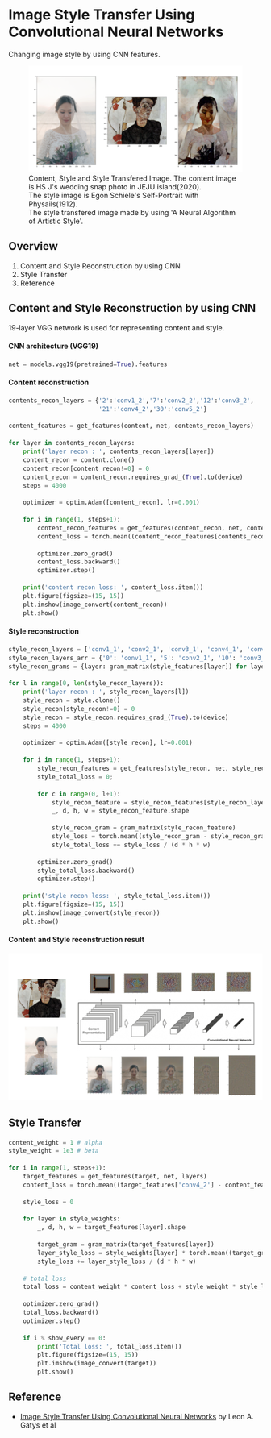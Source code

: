 [image1]: ./img/content_style_reconstruction.png "CSR"

# Image Style Transfer Using Convolutional Neural Networks

Changing image style by using CNN features.

<figure>
    <img src="./img/result2.png"/>
    <figcaption> Content, Style and Style Transfered Image. The content image is HS J's wedding snap photo in JEJU island(2020).<br/> The style image is Egon Schiele's Self-Portrait with Physails(1912).
    <br/> The style transfered image made by using 'A Neural Algorithm of Artistic Style'.</figcaption>
</figure>


## Overview

1. Content and Style Reconstruction by using CNN
2. Style Transfer
3. Reference

## Content and Style Reconstruction by using CNN

19-layer VGG network is used for representing content and style.

#### CNN architecture (VGG19)

```python
net = models.vgg19(pretrained=True).features
```

#### Content reconstruction

```python
contents_recon_layers = {'2':'conv1_2','7':'conv2_2','12':'conv3_2',
                         '21':'conv4_2','30':'conv5_2'}

content_features = get_features(content, net, contents_recon_layers)

for layer in contents_recon_layers:
    print('layer recon : ', contents_recon_layers[layer])
    content_recon = content.clone()
    content_recon[content_recon!=0] = 0
    content_recon = content_recon.requires_grad_(True).to(device)
    steps = 4000

    optimizer = optim.Adam([content_recon], lr=0.001)

    for i in range(1, steps+1):
        content_recon_features = get_features(content_recon, net, contents_recon_layers)
        content_loss = torch.mean((content_recon_features[contents_recon_layers[layer]] - content_features[contents_recon_layers[layer]])**2);
        
        optimizer.zero_grad()
        content_loss.backward()
        optimizer.step()

    print('content recon loss: ', content_loss.item())
    plt.figure(figsize=(15, 15))
    plt.imshow(image_convert(content_recon))
    plt.show()
```

#### Style reconstruction

```python
style_recon_layers = ['conv1_1', 'conv2_1', 'conv3_1', 'conv4_1', 'conv5_1']
style_recon_layers_arr = {'0': 'conv1_1', '5': 'conv2_1', '10': 'conv3_1','19': 'conv4_1', '28': 'conv5_1'}
style_recon_grams = {layer: gram_matrix(style_features[layer]) for layer in style_features}

for l in range(0, len(style_recon_layers)):
    print('layer recon : ', style_recon_layers[l])
    style_recon = style.clone()
    style_recon[style_recon!=0] = 0
    style_recon = style_recon.requires_grad_(True).to(device)
    steps = 4000

    optimizer = optim.Adam([style_recon], lr=0.001)

    for i in range(1, steps+1):
        style_recon_features = get_features(style_recon, net, style_recon_layers_arr)
        style_total_loss = 0;

        for c in range(0, l+1):
            style_recon_feature = style_recon_features[style_recon_layers[c]]
            _, d, h, w = style_recon_feature.shape

            style_recon_gram = gram_matrix(style_recon_feature)
            style_loss = torch.mean((style_recon_gram - style_recon_grams[style_recon_layers[c]])**2)
            style_total_loss += style_loss / (d * h * w)

        optimizer.zero_grad()
        style_total_loss.backward()
        optimizer.step()

    print('style recon loss: ', style_total_loss.item())
    plt.figure(figsize=(15, 15))
    plt.imshow(image_convert(style_recon))
    plt.show()
```

#### Content and Style reconstruction result

![Content & Style Reconstruction][image1]

## Style Transfer

```python
content_weight = 1 # alpha
style_weight = 1e3 # beta

for i in range(1, steps+1):
    target_features = get_features(target, net, layers)
    content_loss = torch.mean((target_features['conv4_2'] - content_features['conv4_2'])**2)

    style_loss = 0

    for layer in style_weights:
        _, d, h, w = target_features[layer].shape

        target_gram = gram_matrix(target_features[layer])
        layer_style_loss = style_weights[layer] * torch.mean((target_gram - style_grams[layer])**2)
        style_loss += layer_style_loss / (d * h * w)

    # total loss
    total_loss = content_weight * content_loss + style_weight * style_loss

    optimizer.zero_grad()
    total_loss.backward()
    optimizer.step()

    if i % show_every == 0:
        print('Total loss: ', total_loss.item())
        plt.figure(figsize=(15, 15))
        plt.imshow(image_convert(target))
        plt.show()
```


## Reference

* [Image Style Transfer Using Convolutional Neural Networks](https://www.cv-foundation.org/openaccess/content_cvpr_2016/papers/Gatys_Image_Style_Transfer_CVPR_2016_paper.pdf) by Leon A. Gatys et al
